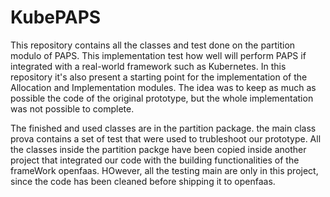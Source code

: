 # KubePAPS
This repository contains all the classes and test done on the partition modulo of PAPS. This implementation test how well will perform PAPS if integrated with a real-world framework such as Kubernetes.
In this repository it's also present a starting point for the implementation of the Allocation and Implementation modules. The idea was to keep as much as possible the code of the original prototype, but the whole implementation was not possible to complete.

The finished and used classes are in the partition package.
the main class prova contains a set of test that were used to trubleshoot our prototype. 
All the classes inside the partition packge have been copied inside another project that integrated our code with the building functionalities of the frameWork openfaas. 
HOwever, all the testing main are only in this project, since the code has been cleaned before shipping it to openfaas.
